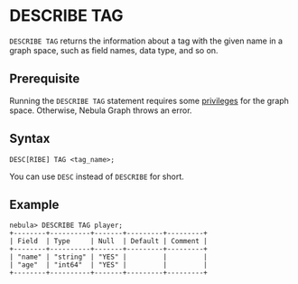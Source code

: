 # DESCRIBE TAG

`DESCRIBE TAG` returns the information about a tag with the given name in a graph space, such as field names, data type, and so on.

## Prerequisite

Running the `DESCRIBE TAG` statement requires some [privileges](../../7.data-security/1.authentication/3.role-list.md) for the graph space. Otherwise, Nebula Graph throws an error.

## Syntax

```ngql
DESC[RIBE] TAG <tag_name>;
```

You can use `DESC` instead of `DESCRIBE` for short.

## Example

```ngql
nebula> DESCRIBE TAG player;
+--------+----------+-------+---------+---------+
| Field  | Type     | Null  | Default | Comment |
+--------+----------+-------+---------+---------+
| "name" | "string" | "YES" |         |         |
| "age"  | "int64"  | "YES" |         |         |
+--------+----------+-------+---------+---------+
```
